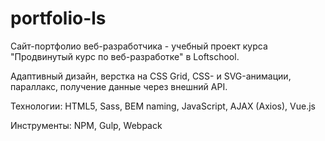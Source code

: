 # portfolio-ls
Сайт-портфолио веб-разработчика - учебный проект курса "Продвинутый курс по веб-разработке" в Loftschool.

Адаптивный дизайн, верстка на CSS Grid, CSS- и SVG-анимации, параллакс, получение данные через внешний API.

Технологии: HTML5, Sass, BEM naming, JavaScript, AJAX (Axios), Vue.js

Инструменты: NPM, Gulp, Webpack
